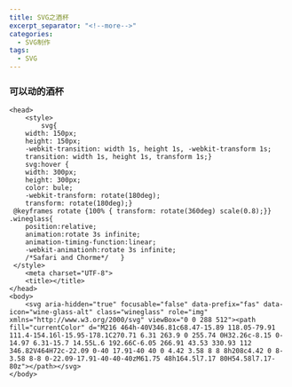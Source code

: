 ```yaml
---
title: SVG之酒杯
excerpt_separator: "<!--more-->"
categories: 
  - SVG制作
tags:
  - SVG
---
```

### 可以动的酒杯
<!--more-->
<section class="page__content" itemprop="text">


	<head>
		<style>
			svg{
        width: 150px;
        height: 150px;
        -webkit-transition: width 1s, height 1s, -webkit-transform 1s;
        transition: width 1s, height 1s, transform 1s;}
        svg:hover {
        width: 300px;
        height: 300px;
        color: bule;
        -webkit-transform: rotate(180deg);
        transform: rotate(180deg);}
     @keyframes rotate {100% { transform: rotate(360deg) scale(0.8);}}
	.wineglass{
		position:relative;  
        animation:rotate 3s infinite;  
        animation-timing-function:linear;  
        -webkit-animationh:rotate 3s infinite;  
        /*Safari and Chorme*/  	}
     </style>
		<meta charset="UTF-8">
		<title></title>
	</head>
	<body>
		<svg aria-hidden="true" focusable="false" data-prefix="fas" data-icon="wine-glass-alt" class="wineglass" role="img" xmlns="http://www.w3.org/2000/svg" viewBox="0 0 288 512"><path fill="currentColor" d="M216 464h-40V346.81c68.47-15.89 118.05-79.91 111.4-154.16l-15.95-178.1C270.71 6.31 263.9 0 255.74 0H32.26c-8.15 0-14.97 6.31-15.7 14.55L.6 192.66C-6.05 266.91 43.53 330.93 112 346.82V464H72c-22.09 0-40 17.91-40 40 0 4.42 3.58 8 8 8h208c4.42 0 8-3.58 8-8 0-22.09-17.91-40-40-40zM61.75 48h164.5l7.17 80H54.58l7.17-80z"></path></svg>
	</body>
